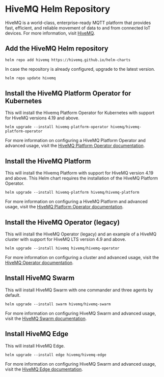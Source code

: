 # HiveMQ Helm Repository

HiveMQ is a world-class, enterprise-ready MQTT platform that provides fast, efficient, and reliable movement of data to and from connected IoT devices.
For more information, visit [HiveMQ](https://www.hivemq.com).

## Add the HiveMQ Helm repository

```
helm repo add hivemq https://hivemq.github.io/helm-charts
```

In case the repository is already configured, upgrade to the latest version.

```bash
helm repo update hivemq
```

## Install the HiveMQ Platform Operator for Kubernetes

This will install the Hivemq Platform Operator for Kubernetes with support for HiveMQ versions 4.19 and above.

```
helm upgrade --install hivemq-platform-operator hivemq/hivemq-platform-operator
```

For more information on configuring a HiveMQ Platform Operator and advanced usage, visit
the [HiveMQ Platform Operator documentation](https://docs.hivemq.com/hivemq-platform-operator/index.html).

## Install the HiveMQ Platform

This will install the Hivemq Platform with support for HiveMQ version 4.19 and above. This Helm chart requires the installation of the HiveMQ Platform Operator.

```
helm upgrade --install hivemq-platform hivemq/hivemq-platform
```

For more information on configuring a HiveMQ Platform and advanced usage, visit
the [HiveMQ Platform Operator documentation](https://docs.hivemq.com/hivemq-platform-operator/index.html).

## Install the HiveMQ Operator (legacy)

This will install the HiveMQ Operator (legacy) and an example of a HiveMQ cluster with support for HiveMQ LTS version 4.9 and above.

```
helm upgrade --install hivemq hivemq/hivemq-operator
```

For more information on configuring a cluster and advanced usage, visit
the [HiveMQ Operator documentation](https://docs.hivemq.com/hivemq-operator/index.html). 

## Install HiveMQ Swarm

This will install HiveMQ Swarm with one commander and three agents by default.

```
helm upgrade --install swarm hivemq/hivemq-swarm
```

For more information on configuring HiveMQ Swarm and advanced usage,
visit the [HiveMQ Swarm documentation](https://docs.hivemq.com/hivemq-swarm/latest/index.html).

## Install HiveMQ Edge

This will install HiveMQ Edge.

```
helm upgrade --install edge hivemq/hivemq-edge
```

For more information on configuring HiveMQ Swarm and advanced usage,
visit the [HiveMQ Edge documentation](https://docs.hivemq.com/hivemq-edge/index.html).

